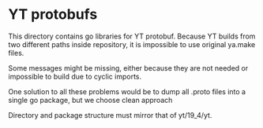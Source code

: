 # YT protobufs

This directory contains go libraries for YT protobuf. Because YT builds from
two different paths inside repository, it is impossible to use original ya.make files.

Some messages might be missing, either because they are not needed or impossible to build
due to cyclic imports.

One solution to all these problems would be to dump all .proto files into a single go package,
but we choose clean approach

Directory and package structure must mirror that of yt/19_4/yt.
